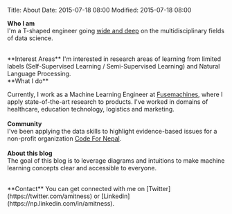 Title: About
Date: 2015-07-18 08:00
Modified: 2015-07-18 08:00

**Who I am**  
I'm a T-shaped engineer going [wide and deep](https://github.com/amitness/learning) on the multidisciplinary fields of data science.

<br>
**Interest Areas**  
I'm interested in research areas of learning from limited labels (Self-Supervised Learning / Semi-Supervised Learning) and Natural Language Processing.
<br>  
**What I do**  

Currently, I work as a Machine Learning Engineer at [Fusemachines](https://fusemachines.com), where I apply state-of-the-art research to products. I've worked in domains of healthcare, education technology, logistics and marketing.
<br>  
**Community**  
I've been applying the data skills to highlight evidence-based issues for a non-profit organization [Code For Nepal](https://codefornepal.org/).  
<br>
**About this blog**  
The goal of this blog is to leverage diagrams and intuitions to make machine learning concepts clear and accessible to everyone. 

<br>
**Contact**  
You can get connected with me on [Twitter](https://twitter.com/amitness) or [Linkedin](https://np.linkedin.com/in/amitness).

